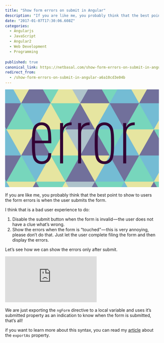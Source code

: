 ```yaml
---
title: "Show form errors on submit in Angular"
description: "If you are like me, you probably think that the best point to show to users the form errors is when the user submits the form. We are just exporting the ngForm directive to a local variable and uses…"
date: "2017-01-07T17:30:06.608Z"
categories: 
  - Angularjs
  - JavaScript
  - Angular2
  - Web Development
  - Programming

published: true
canonical_link: https://netbasal.com/show-form-errors-on-submit-in-angular-a6a10cd3e04b
redirect_from:
  - /show-form-errors-on-submit-in-angular-a6a10cd3e04b
---
```


![](./asset-1.png)

If you are like me, you probably think that the best point to show to users the form errors is when the user submits the form.

I think that is a bad user experience to do:

1.  Disable the submit button when the form is invalid — the user does not have a clue what’s wrong.
2.  Show the errors when the form is “touched” — this is very annoying, please don’t do that. Just let the user complete filing the form and then display the errors.

Let’s see how we can show the errors only after submit.

<Embed src="https://gist.github.com/NetanelBasal/8b33b142cfd6f43a015c786db1e2c368.js" aspectRatio={0.357} caption="" />

We are just exporting the `ngForm` directive to a local variable and uses it’s submitted property as an indication to know when the form is submitted, that’s all!

if you want to learn more about this syntax, you can read my [article](https://netbasal.com/angular-2-take-advantage-of-the-exportas-property-81374ce24d26#.f4oy7xam1) about the `exportAs` property.
